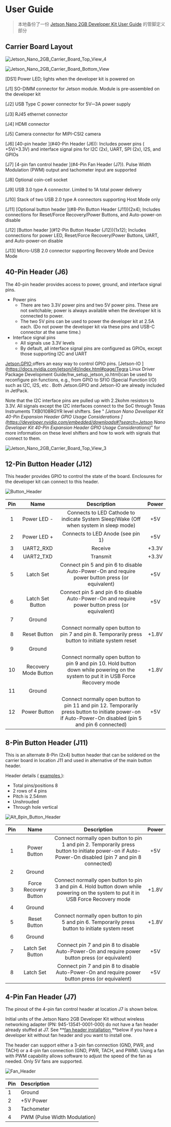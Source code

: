 # User Guide

> 本地备份了一份 [Jetson Nano 2GB Developer Kit User Guide](https://developer.nvidia.com/embedded/learn/jetson-nano-2gb-devkit-user-guide) 的管脚定义部分

## Carrier Board Layout

![Jetson_Nano_2GB_Carrier_Board_Top_View_4](.assets/641393088.png)

![Jetson_Nano_2GB_Carrier_Board_Bottom_View](.assets/633427281.png)

[DS1] Power LED; lights when the developer kit is powered on

[J1] SO-DIMM connector for Jetson module. Module is pre-assembled on the developer kit

[J2] USB Type C power connector for 5V⎓3A power supply

[J3] RJ45 ethernet connector

[J4] HDMI connector

[J5] Camera connector for MIPI-CSI2 camera

[J6] [40-pin header ](#40-Pin Header (J6)): Includes power pins ( +5V/+3.3V) and interface signal pins for I2C (2x), UART, SPI (2x), I2S, and GPIOs

[J7] [4-pin fan control header ](#4-Pin Fan Header (J7)). Pulse Width Modulation (PWM) output and tachometer input are supported

[J8] Optional coin-cell socket

[J9] USB 3.0 type A connector. Limited to 1A total power delivery

[J10] Stack of two USB 2.0 type A connectors supporting Host Mode only

[J11] [Optional button header ](#8-Pin Button Header (J11))(2x4); Includes connections for Reset/Force Recovery/Power Buttons, and Auto-power-on disable

[J12] [Button header ](#12-Pin Button Header (J12))(1x12); Includes connections for power LED, Reset/Force Recovery/Power Buttons, UART, and Auto-power-on disable

[J13] Micro-USB 2.0 connector supporting Recovery Mode and Device Mode



## 40-Pin Header (J6)

The 40-pin header provides access to power, ground, and interface signal pins.

- Power pins
  - There are two 3.3V power pins and two 5V power pins. These are not switchable; power is always available when the developer kit is connected to power.
  - The two 5V pins can be used to power the developer kit at 2.5A each. (Do not power the developer kit via these pins and USB-C connector at the same time.)
- Interface signal pins
  - All signals use 3.3V levels
  - By default, all interface signal pins are configured as GPIOs, except those supporting I2C and UART

[Jetson.GPIO ](https://github.com/NVIDIA/jetson-gpio)offers an easy way to control GPIO pins. [Jetson-IO ](https://docs.nvidia.com/jetson/l4t/index.html#page/Tegra Linux Driver Package Development Guide/hw_setup_jetson_io.html)can be used to reconfigure pin functions, e.g., from GPIO to SFIO (Special Function I/O) such as I2C, I2S, etc . Both Jetson.GPIO and Jetson-IO are already included in JetPack.

Note that the I2C interface pins are pulled up with 2.2kohm resistors to 3.3V. All signals except the I2C interfaces connect to the SoC through Texas Instruments TXB0108RGYR level shifters. See " *[Jetson Nano Developer Kit 40-Pin Expansion Header GPIO Usage Considerations ](https://developer.nvidia.com/embedded/downloads#?search=Jetson Nano Developer Kit 40-Pin Expansion Header GPIO Usage Considerations)*" for more information on these level shifters and how to work with signals that connect to them.

![Jetson_Nano_2GB_Carrier_Board_Top_View_3](.assets/646984561.png)



## 12-Pin Button Header (J12)

This header provides GPIO to control the state of the board. Enclosures for the developer kit can connect to this header.

![Button_Header](.assets/609890333.png)

| Pin  |         Name         |                         Description                          | Power |
| :--: | :------------------: | :----------------------------------------------------------: | :---: |
|  1   |     Power LED -      | Connects to LED Cathode to indicate System Sleep/Wake (Off when system in sleep mode) |  +5V  |
|  2   |     Power LED +      |              Connects to LED Anode (see pin 1)               |  +5V  |
|  3   |      UART2_RXD       |                           Receive                            | +3.3V |
|  4   |      UART2_TXD       |                           Transmit                           | +3.3V |
|  5   |      Latch Set       | Connect pin 5 and pin 6 to disable Auto-Power-On and require power button press (or equivalent) |  +5V  |
|  6   |   Latch Set Button   | Connect pin 5 and pin 6 to disable Auto-Power-On and require power button press (or equivalent) |  +5V  |
|  7   |        Ground        |                                                              |       |
|  8   |     Reset Button     | Connect normally open button to pin 7 and pin 8. Temporarily press button to initiate system reset | +1.8V |
|  9   |        Ground        |                                                              |       |
|  10  | Recovery Mode Button | Connect normally open button to pin 9 and pin 10. Hold button down while powering on the system to put it in USB Force Recovery mode | +1.8V |
|  11  |        Ground        |                                                              |       |
|  12  |     Power Button     | Connect normally open button to pin 11 and pin 12. Temporarily press button to initiate power-on if Auto-Power-On disabled (pin 5 and pin 6 connected) |  +5V  |



## 8-Pin Button Header (J11)

This is an alternate 8-Pin (2x4) button header that can be soldered on the carrier board in location J11 and used in alternative of the main button header.

Header details ( [examples ](https://www.digikey.com/products/en/connectors-interconnects/rectangular-connectors-headers-male-pins/314?k=header&k=&pkeyword=header&sv=0&pv69=411897&pv2018=9726&sf=1&FV=90|121326%2C-8|314%2C88|281410&quantity=&ColumnSort=0&page=1&pageSize=25)):

- Total pins/positions 8
- 2 rows of 4 pins
- Pitch is 2.54mm
- Unshrouded
- Through hole vertical

![Alt_8pin_Button_Header](.assets/619233705.png)

| Pin  |         Name          |                         Description                          | Power |
| :--: | :-------------------: | :----------------------------------------------------------: | :---: |
|  1   |     Power Button      | Connect normally open button to pin 1 and pin 2. Temporarily press button to initiate power-on if Auto-Power-On disabled (pin 7 and pin 8 connected) |  +5V  |
|  2   |        Ground         |                                                              |       |
|  3   | Force Recovery Button | Connect normally open button to pin 3 and pin 4. Hold button down while powering on the system to put it in USB Force Recovery mode | +1.8V |
|  4   |        Ground         |                                                              |       |
|  5   |     Reset Button      | Connect normally open button to pin 5 and pin 6. Temporarily press button to initiate system reset | +1.8V |
|  6   |        Ground         |                                                              |       |
|  7   |   Latch Set Button    | Connect pin 7 and pin 8 to disable Auto-Power-On and require power button press (or equivalent) |  +5V  |
|  8   |       Latch Set       | Connect pin 7 and pin 8 to disable Auto-Power-On and require power button press (or equivalent) |  +5V  |



## 4-Pin Fan Header (J7)

The pinout of the 4-pin fan control header at location J7 is shown below.

Initial units of the Jetson Nano 2GB Developer Kit without wireless networking adapter (PN: 945-13541-0001-000) do not have a fan header already stuffed at J7. See **[fan header installation ](https://developer.nvidia.com/embedded/learn/jetson-nano-2gb-devkit-user-guide#id-.JetsonNano2GBDeveloperKitUserGuidevbatuu_v1.0-fan_header_installation)**below if you have a developer kit without fan header and you want to install one.

The header can support either a 3-pin fan connection (GND, PWR, and TACH) or a 4-pin fan connection (GND, PWR, TACH, and PWM). Using a fan with PWM capability allows software to adjust the speed of the fan as needed. Only 5V fans are supported.

![Fan_Header](.assets/641378211.png)

| Pin  | Description                  |
| :--- | :--------------------------- |
| 1    | Ground                       |
| 2    | +5V Power                    |
| 3    | Tachometer                   |
| 4    | PWM (Pulse Width Modulation) |
